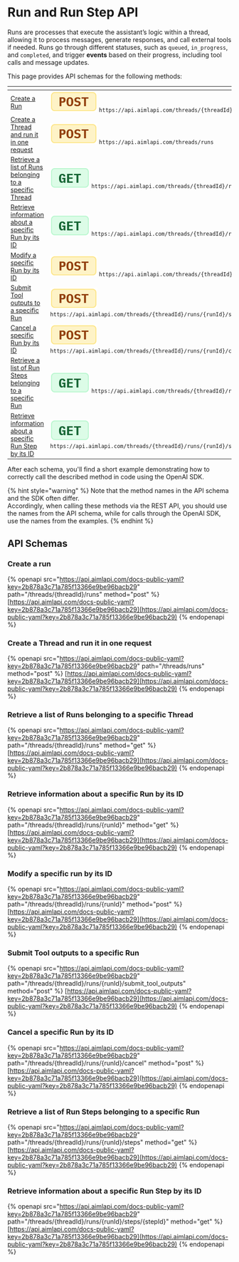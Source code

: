 # Run and Run Step API

Runs are processes that execute the assistant’s logic within a thread, allowing it to process messages, generate responses, and call external tools if needed. Runs go through different statuses, such as `queued`, `in_progress`, and `completed`, and trigger **events** based on their progress, including tool calls and message updates.

This page provides API schemas for the following methods:

<table><thead><tr><th width="295.01666259765625"></th><th></th></tr></thead><tbody><tr><td><a href="runs.md#create-a-run">Create a Run</a></td><td><img src="../../../.gitbook/assets/POST.png" alt="" data-size="line"> <code>https://api.aimlapi.com/threads/{threadId}/runs</code></td></tr><tr><td><a href="runs.md#create-a-thread-and-run-it-in-one-request">Create a Thread and run it in one request</a></td><td><img src="../../../.gitbook/assets/POST.png" alt="" data-size="line"> <code>https://api.aimlapi.com/threads/runs</code></td></tr><tr><td><a href="runs.md#retrieve-a-list-of-runs-belonging-to-a-specific-thread">Retrieve a list of Runs belonging to a specific Thread</a></td><td><img src="../../../.gitbook/assets/GET.png" alt="" data-size="line"> <code>https://api.aimlapi.com/threads/{threadId}/runs</code></td></tr><tr><td><a href="runs.md#retrieve-information-about-a-specific-run-by-its-id">Retrieve information about a specific Run by its ID</a></td><td><img src="../../../.gitbook/assets/GET.png" alt="" data-size="line"> <code>https://api.aimlapi.com/threads/{threadId}/runs/{runId}</code></td></tr><tr><td><a href="runs.md#modify-a-specific-run-by-its-id">Modify a specific Run by its ID</a></td><td><img src="../../../.gitbook/assets/POST.png" alt="" data-size="line"> <code>https://api.aimlapi.com/threads/{threadId}/runs/{runId}</code></td></tr><tr><td><a href="runs.md#submit-tool-outputs-to-a-specific-run">Submit Tool outputs to a specific Run</a></td><td><img src="../../../.gitbook/assets/POST.png" alt="" data-size="line"> <code>https://api.aimlapi.com/threads/{threadId}/runs/{runId}/submit_tool_outputs</code></td></tr><tr><td><a href="runs.md#cancel-a-specific-run-by-its-id">Cancel a specific Run by its ID</a></td><td><img src="../../../.gitbook/assets/POST.png" alt="" data-size="line"> <code>https://api.aimlapi.com/threads/{threadId}/runs/{runId}/cancel</code></td></tr><tr><td><a href="runs.md#retrieve-a-list-of-runs-belonging-to-a-specific-thread">Retrieve a list of Run Steps belonging to a specific Run</a></td><td><img src="../../../.gitbook/assets/GET.png" alt="" data-size="line"> <code>https://api.aimlapi.com/threads/{threadId}/runs/{runId}/steps</code></td></tr><tr><td><a href="runs.md#retrieve-information-about-a-specific-run-step-by-its-id">Retrieve information about a specific Run Step by its ID</a></td><td><img src="../../../.gitbook/assets/GET.png" alt="" data-size="line"> <code>https://api.aimlapi.com/threads/{threadId}/runs/{runId}/steps/{stepId}</code></td></tr></tbody></table>

After each schema, you'll find a short example demonstrating how to correctly call the described method in code using the OpenAI SDK.

{% hint style="warning" %}
Note that the method names in the API schema and the SDK often differ.\
Accordingly, when calling these methods via the REST API, you should use the names from the API schema, while for calls through the OpenAI SDK, use the names from the examples.
{% endhint %}

## API Schemas

### Create a run

{% openapi src="https://api.aimlapi.com/docs-public-yaml?key=2b878a3c71a785f13366e9be96bacb29" path="/threads/{threadId}/runs" method="post" %}
[https://api.aimlapi.com/docs-public-yaml?key=2b878a3c71a785f13366e9be96bacb29](https://api.aimlapi.com/docs-public-yaml?key=2b878a3c71a785f13366e9be96bacb29)
{% endopenapi %}

### Create a Thread and run it in one request

{% openapi src="https://api.aimlapi.com/docs-public-yaml?key=2b878a3c71a785f13366e9be96bacb29" path="/threads/runs" method="post" %}
[https://api.aimlapi.com/docs-public-yaml?key=2b878a3c71a785f13366e9be96bacb29](https://api.aimlapi.com/docs-public-yaml?key=2b878a3c71a785f13366e9be96bacb29)
{% endopenapi %}

### Retrieve a list of Runs belonging to a specific Thread

{% openapi src="https://api.aimlapi.com/docs-public-yaml?key=2b878a3c71a785f13366e9be96bacb29" path="/threads/{threadId}/runs" method="get" %}
[https://api.aimlapi.com/docs-public-yaml?key=2b878a3c71a785f13366e9be96bacb29](https://api.aimlapi.com/docs-public-yaml?key=2b878a3c71a785f13366e9be96bacb29)
{% endopenapi %}

### Retrieve information about a specific Run by its ID

{% openapi src="https://api.aimlapi.com/docs-public-yaml?key=2b878a3c71a785f13366e9be96bacb29" path="/threads/{threadId}/runs/{runId}" method="get" %}
[https://api.aimlapi.com/docs-public-yaml?key=2b878a3c71a785f13366e9be96bacb29](https://api.aimlapi.com/docs-public-yaml?key=2b878a3c71a785f13366e9be96bacb29)
{% endopenapi %}

### Modify a specific run by its ID

{% openapi src="https://api.aimlapi.com/docs-public-yaml?key=2b878a3c71a785f13366e9be96bacb29" path="/threads/{threadId}/runs/{runId}" method="post" %}
[https://api.aimlapi.com/docs-public-yaml?key=2b878a3c71a785f13366e9be96bacb29](https://api.aimlapi.com/docs-public-yaml?key=2b878a3c71a785f13366e9be96bacb29)
{% endopenapi %}

### Submit Tool outputs to a specific Run

{% openapi src="https://api.aimlapi.com/docs-public-yaml?key=2b878a3c71a785f13366e9be96bacb29" path="/threads/{threadId}/runs/{runId}/submit_tool_outputs" method="post" %}
[https://api.aimlapi.com/docs-public-yaml?key=2b878a3c71a785f13366e9be96bacb29](https://api.aimlapi.com/docs-public-yaml?key=2b878a3c71a785f13366e9be96bacb29)
{% endopenapi %}

### Cancel a specific Run by its ID

{% openapi src="https://api.aimlapi.com/docs-public-yaml?key=2b878a3c71a785f13366e9be96bacb29" path="/threads/{threadId}/runs/{runId}/cancel" method="post" %}
[https://api.aimlapi.com/docs-public-yaml?key=2b878a3c71a785f13366e9be96bacb29](https://api.aimlapi.com/docs-public-yaml?key=2b878a3c71a785f13366e9be96bacb29)
{% endopenapi %}

### Retrieve a list of Run Steps belonging to a specific Run

{% openapi src="https://api.aimlapi.com/docs-public-yaml?key=2b878a3c71a785f13366e9be96bacb29" path="/threads/{threadId}/runs/{runId}/steps" method="get" %}
[https://api.aimlapi.com/docs-public-yaml?key=2b878a3c71a785f13366e9be96bacb29](https://api.aimlapi.com/docs-public-yaml?key=2b878a3c71a785f13366e9be96bacb29)
{% endopenapi %}

### Retrieve information about a specific Run Step by its ID

{% openapi src="https://api.aimlapi.com/docs-public-yaml?key=2b878a3c71a785f13366e9be96bacb29" path="/threads/{threadId}/runs/{runId}/steps/{stepId}" method="get" %}
[https://api.aimlapi.com/docs-public-yaml?key=2b878a3c71a785f13366e9be96bacb29](https://api.aimlapi.com/docs-public-yaml?key=2b878a3c71a785f13366e9be96bacb29)
{% endopenapi %}

